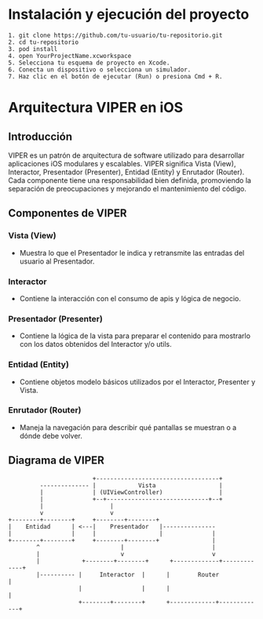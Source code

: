 # Instalación y ejecución del proyecto

```
1. git clone https://github.com/tu-usuario/tu-repositorio.git
2. cd tu-repositorio
3. pod install
4. open YourProjectName.xcworkspace
5. Selecciona tu esquema de proyecto en Xcode.
6. Conecta un dispositivo o selecciona un simulador.
7. Haz clic en el botón de ejecutar (Run) o presiona Cmd + R.
```

# Arquitectura VIPER en iOS

## Introducción

VIPER es un patrón de arquitectura de software utilizado para desarrollar aplicaciones iOS modulares y escalables. VIPER significa Vista (View), Interactor, Presentador (Presenter), Entidad (Entity) y Enrutador (Router). Cada componente tiene una responsabilidad bien definida, promoviendo la separación de preocupaciones y mejorando el mantenimiento del código.

## Componentes de VIPER

### Vista (View)

- Muestra lo que el Presentador le indica y retransmite las entradas del usuario al Presentador.

### Interactor

- Contiene la interacción con el consumo de apis y lógica de negocio.

### Presentador (Presenter)

- Contiene la lógica de la vista para preparar el contenido para mostrarlo con los datos obtenidos del Interactor y/o utils.

### Entidad (Entity)

- Contiene objetos modelo básicos utilizados por el Interactor, Presenter y Vista.

### Enrutador (Router)

- Maneja la navegación para describir qué pantallas se muestran o a dónde debe volver.

## Diagrama de VIPER

```plaintext
                        +-----------------------------------+
         -------------- |            Vista                  |
         |              | (UIViewController)                |
         |              +--+-----------------------------+--+
         |                   |
         v                   v
+--------+--------+     +--------+--------+
|    Entidad      | <---|    Presentador   |---------------
|                 |     |                  |              |
+--------+--------+     +--------+--------+               |
        ^                       |                         |
        |                       v                         v
        |            +--------+--------+      +-------------+-------------+
        |---------- |     Interactor  |      |        Router             |
                    |                 |      |                           |
                    +--------+--------+      +-------------+-------------+

```
